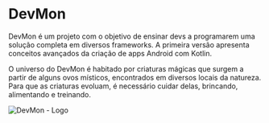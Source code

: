 # DevMon

DevMon é um projeto com o objetivo de ensinar devs a programarem uma solução completa em diversos frameworks. A primeira versão apresenta conceitos avançados da criação de apps Android com Kotlin.

O universo do DevMon é habitado por criaturas mágicas que surgem a partir de alguns ovos místicos, encontrados em diversos locais da natureza. Para que as criaturas evoluam, é necessário cuidar delas, brincando, alimentando e treinando.

![DevMon - Logo](imagens/logo/logo_full.png)
